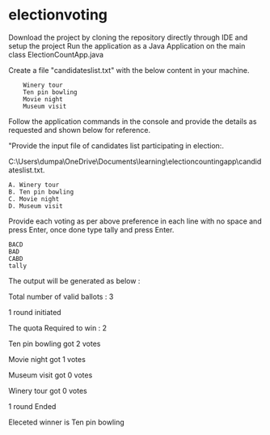 # electionvoting
Download the project by cloning the repository directly through IDE and setup the project
Run the application as a Java Application on the main class ElectionCountApp.java

Create a file "candidateslist.txt" with the below content in your machine.

		Winery tour
		Ten pin bowling
		Movie night
		Museum visit
		
Follow the application commands in the console and provide the details as requested and shown below for reference.

"Provide the input file of candidates list participating in election:.

C:\\Users\\dumpa\\OneDrive\\Documents\\learning\\electioncountingapp\\candidateslist.txt.

	A. Winery tour
	B. Ten pin bowling
	C. Movie night
	D. Museum visit
	
Provide each voting as per above preference in each line with no space and press Enter, once done type tally and press Enter.

	BACD
	BAD
	CABD
	tally
	
The output will be generated as below :

Total number of  valid ballots : 3

1 round initiated

The quota Required to win : 2

Ten pin bowling got 2 votes

Movie night got 1 votes

Museum visit got 0 votes

Winery tour got 0 votes

1 round Ended

Eleceted winner is Ten pin bowling


